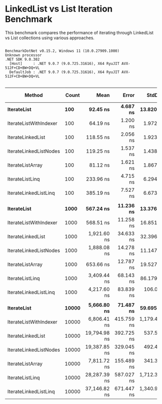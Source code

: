 # LinkedList vs List<T> Iteration Benchmark

This benchmark compares the performance of iterating through LinkedList<T> vs List<T> collections using various approaches.

```

BenchmarkDotNet v0.15.2, Windows 11 (10.0.27909.1000)
Unknown processor
.NET SDK 9.0.302
  [Host]     : .NET 9.0.7 (9.0.725.31616), X64 RyuJIT AVX-512F+CD+BW+DQ+VL
  DefaultJob : .NET 9.0.7 (9.0.725.31616), X64 RyuJIT AVX-512F+CD+BW+DQ+VL


```
| Method                 | Count | Mean         | Error      | StdDev       | Median       | Ratio | RatioSD | Gen0   | Allocated | Alloc Ratio |
|----------------------- |------ |-------------:|-----------:|-------------:|-------------:|------:|--------:|-------:|----------:|------------:|
| **IterateList**            | **100**   |     **92.45 ns** |   **4.687 ns** |    **13.820 ns** |     **95.02 ns** |  **1.02** |    **0.23** |      **-** |         **-** |          **NA** |
| IterateListWithIndexer | 100   |     64.19 ns |   1.200 ns |     1.972 ns |     63.89 ns |  0.71 |    0.12 |      - |         - |          NA |
| IterateLinkedList      | 100   |    118.55 ns |   2.056 ns |     1.923 ns |    118.02 ns |  1.31 |    0.21 |      - |         - |          NA |
| IterateLinkedListNodes | 100   |    119.25 ns |   1.537 ns |     1.438 ns |    119.04 ns |  1.32 |    0.22 |      - |         - |          NA |
| IterateListArray       | 100   |     81.12 ns |   1.621 ns |     1.867 ns |     81.00 ns |  0.90 |    0.15 | 0.0982 |     424 B |          NA |
| IterateListLinq        | 100   |    233.96 ns |   4.715 ns |     6.294 ns |    235.68 ns |  2.59 |    0.43 | 0.0091 |      40 B |          NA |
| IterateLinkedListLinq  | 100   |    385.19 ns |   7.527 ns |     6.673 ns |    383.28 ns |  4.27 |    0.70 | 0.0110 |      48 B |          NA |
|                        |       |              |            |              |              |       |         |        |           |             |
| **IterateList**            | **1000**  |    **567.24 ns** |  **11.236 ns** |    **13.376 ns** |    **562.69 ns** |  **1.00** |    **0.03** |      **-** |         **-** |          **NA** |
| IterateListWithIndexer | 1000  |    568.51 ns |  11.258 ns |    16.851 ns |    562.27 ns |  1.00 |    0.04 |      - |         - |          NA |
| IterateLinkedList      | 1000  |  1,921.60 ns |  34.633 ns |    32.396 ns |  1,929.35 ns |  3.39 |    0.09 |      - |         - |          NA |
| IterateLinkedListNodes | 1000  |  1,888.08 ns |  14.278 ns |    11.147 ns |  1,889.65 ns |  3.33 |    0.08 |      - |         - |          NA |
| IterateListArray       | 1000  |    653.66 ns |  12.787 ns |    19.527 ns |    649.00 ns |  1.15 |    0.04 | 0.9327 |    4024 B |          NA |
| IterateListLinq        | 1000  |  3,409.44 ns |  68.143 ns |    86.179 ns |  3,422.02 ns |  6.01 |    0.20 | 0.0076 |      40 B |          NA |
| IterateLinkedListLinq  | 1000  |  4,217.60 ns |  83.839 ns |   106.030 ns |  4,181.51 ns |  7.44 |    0.25 | 0.0076 |      48 B |          NA |
|                        |       |              |            |              |              |       |         |        |           |             |
| **IterateList**            | **10000** |  **5,666.80 ns** |  **71.487 ns** |    **59.695 ns** |  **5,685.05 ns** |  **1.00** |    **0.01** |      **-** |         **-** |          **NA** |
| IterateListWithIndexer | 10000 |  6,806.41 ns | 415.759 ns | 1,179.439 ns |  6,413.03 ns |  1.20 |    0.21 |      - |         - |          NA |
| IterateLinkedList      | 10000 | 19,794.98 ns | 392.725 ns |   537.566 ns | 19,602.32 ns |  3.49 |    0.10 |      - |         - |          NA |
| IterateLinkedListNodes | 10000 | 19,387.85 ns | 329.045 ns |   492.499 ns | 19,319.17 ns |  3.42 |    0.09 |      - |         - |          NA |
| IterateListArray       | 10000 |  7,811.72 ns | 155.489 ns |   341.302 ns |  7,701.28 ns |  1.38 |    0.06 | 9.1705 |   40024 B |          NA |
| IterateListLinq        | 10000 | 28,287.39 ns | 587.027 ns | 1,712.385 ns | 28,279.51 ns |  4.99 |    0.31 |      - |      40 B |          NA |
| IterateLinkedListLinq  | 10000 | 37,146.82 ns | 671.447 ns | 1,340.951 ns | 36,818.37 ns |  6.56 |    0.24 |      - |      48 B |          NA |
